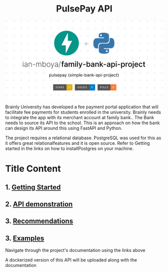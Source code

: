 <h1 align="center" id="title">PulsePay API</h1>

![readme thumbnail](https://github.com/ian-mboya/family-bank-api-project/blob/main/assets/family-bank-api-project.png)

<p id="description">Brainly University has developed a fee payment portal application that will facilitate fee payments for students enrolled in the university. Brainly needs to integrate the app with its merchant account at family bank.. The Bank needs to source its API to the school. This is an approach on how the bank can design its API around this using FastAPI and Python.</p>

<p id="description">The project requires a relational database. PostgreSQL was used for this as it offers great relationalfeatures and it is open source. Refer to Getting started in the links on how to installPostgres on your machine.</p>


<h1>Title Content</h1>
<h2>1. <a href="api-model/Get-Started.md">Getting Started</a></h2>
<h2>2. <a href="api-model/Demo.md">API demonstration</a></h2>
<h2>3. <a href="api-model/Recommendations.md">Recommendations</a></h2>
<h2>3. <a href="api-model/Recommendations.md">Examples</a></h2>


<p id="description">Navigate through the project's documentation using the links above</p>


A dockerized version of this API will be uploaded along with the documentation

